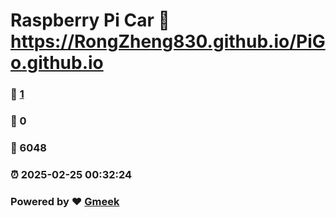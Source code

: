 # Raspberry Pi Car :link: https://RongZheng830.github.io/PiGo.github.io 
### :page_facing_up: [1](https://RongZheng830.github.io/PiGo.github.io/tag.html) 
### :speech_balloon: 0 
### :hibiscus: 6048 
### :alarm_clock: 2025-02-25 00:32:24 
### Powered by :heart: [Gmeek](https://github.com/Meekdai/Gmeek)
